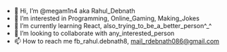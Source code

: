 - 👋 Hi, I’m @megam1n4 aka Rahul_Debnath
- 👀 I’m interested in Programming, Online_Gaming,  Making_Jokes
- 🌱 I’m currently learning React, also_trying_to_be_a_better_person^_^
- 💞️ I’m looking to collaborate with any_interested_person
- 📫 How to reach me fb_rahul.debnath8, mail_rdebnath086@gmail.com

<!---
megam1n4/megam1n4 is a ✨ not a special ✨ repository because it nothing to do with expert programming till now, but will be soon...
--->
